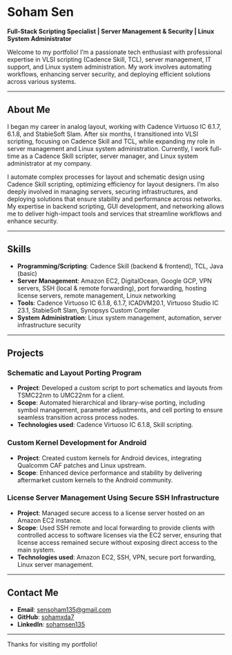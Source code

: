 # Soham Sen  
**Full-Stack Scripting Specialist | Server Management & Security | Linux System Administrator**  

Welcome to my portfolio! I’m a passionate tech enthusiast with professional expertise in VLSI scripting (Cadence Skill, TCL), server management, IT support, and Linux system administration. My work involves automating workflows, enhancing server security, and deploying efficient solutions across various systems.

---

## About Me  
I began my career in analog layout, working with Cadence Virtuoso IC 6.1.7, 6.1.8, and StabieSoft Slam. After six months, I transitioned into VLSI scripting, focusing on Cadence Skill and TCL, while expanding my role in server management and Linux system administration. Currently, I work full-time as a Cadence Skill scripter, server manager, and Linux system administrator at my company.

I automate complex processes for layout and schematic design using Cadence Skill scripting, optimizing efficiency for layout designers. I’m also deeply involved in managing servers, securing infrastructures, and deploying solutions that ensure stability and performance across networks. My expertise in backend scripting, GUI development, and networking allows me to deliver high-impact tools and services that streamline workflows and enhance security.

---

## Skills  
- **Programming/Scripting**: Cadence Skill (backend & frontend), TCL, Java (basic)  
- **Server Management**: Amazon EC2, DigitalOcean, Google GCP, VPN servers, SSH (local & remote forwarding), port forwarding, hosting license servers, remote management, Linux networking  
- **Tools**: Cadence Virtuoso IC 6.1.8, 6.1.7, ICADVM20.1, Virtuoso Studio IC 23.1, StabieSoft Slam, Synopsys Custom Compiler  
- **System Administration**: Linux system management, automation, server infrastructure security

---

## Projects  
### Schematic and Layout Porting Program  
- **Project**: Developed a custom script to port schematics and layouts from TSMC22nm to UMC22nm for a client.  
- **Scope**: Automated hierarchical and library-wise porting, including symbol management, parameter adjustments, and cell porting to ensure seamless transition across process nodes.  
- **Technologies used**: Cadence Virtuoso IC 6.1.8, Skill scripting.

### Custom Kernel Development for Android  
- **Project**: Created custom kernels for Android devices, integrating Qualcomm CAF patches and Linux upstream.  
- **Scope**: Enhanced device performance and stability by delivering aftermarket custom kernels to the Android community.

### License Server Management Using Secure SSH Infrastructure  
- **Project**: Managed secure access to a license server hosted on an Amazon EC2 instance.  
- **Scope**: Used SSH remote and local forwarding to provide clients with controlled access to software licenses via the EC2 server, ensuring that license access remained secure without exposing direct access to the main system.  
- **Technologies used**: Amazon EC2, SSH, VPN, secure port forwarding, Linux server management.

---

## Contact Me  
- **Email**: [sensoham135@gmail.com](mailto:sensoham135@gmail.com)  
- **GitHub**: [sohamxda7](https://github.com/sohamxda7)  
- **LinkedIn**: [sohamsen135](https://www.linkedin.com/in/sohamsen135)

---

Thanks for visiting my portfolio!
